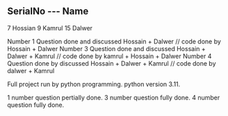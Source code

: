 SerialNo --- Name
------------
7 Hossian
9 Kamrul
15 Dalwer

Number 1 Question done and discussed Hossain + Dalwer // code done by Hossain + Dalwer
Number 3 Question done and discussed Hossain + Dalwer + Kamrul // code done by kamrul + Hossain + Dalwer
Number 4 Question done by  discussed Hossain + Dalwer + Kamrul // code done by dalwer + Kamrul

Full project run by python programming. python version 3.11.

1 number question pertially done.
3 number question fully done.
4 number question fully done.
